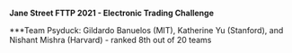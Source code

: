 **Jane Street FTTP 2021 - Electronic Trading Challenge**

***Team Psyduck: Gildardo Banuelos (MIT), Katherine Yu (Stanford), and Nishant Mishra (Harvard) - ranked 8th out of 20 teams
